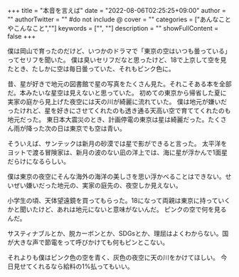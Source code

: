 +++
title = "本音を言えば"
date = "2022-08-06T02:25:25+09:00"
author = ""
authorTwitter = "" #do not include @
cover = ""
categories = ["あんなことやこんなこと",""]
keywords = ["", ""]
description = ""
showFullContent = false
+++

僕は岡山で育ったのだけど、いつかのドラマで「東京の空はいつも曇っている」ってセリフを聞いた。
僕は臭いセリフだなと思ったけど、18で上京して空を見たとき、たしかに空は毎日曇っていた、それもピンク色に。

昔、星が好きで地元の図書館で星の写真をたくさん見た。それこそある本を全部だ。本みたいな星空は見えないと思っていた。
初めての東京から帰省した夏に実家の庭から見上げた夜空には天の川が綺麗に流れていた。
僕は地元が嫌いだったけれど、星を好きにさせてくれたのも透き通る天高い空で育ててくれたのも地元だった。
東日本大震災のとき、計画停電の東京は星は綺麗だった。たくさん雨が降った次の日は東京でも空は青い。

そういえば、サンテックは新月の砂漠では星で影ができると言った。
太平洋をヨットで渡る冒険家は、新月の波のない凪の洋上では、海に星が浮かんで1面星だらけになるらしい。

僕は東京の夜空にそんな海外の海洋の美しさを思い浮かべることはできない。せいぜい嫌いだった地元の、実家の庭先の、夜空しか見えない。

小学生の頃、天体望遠鏡を買ってもらった。18になって両親は東京に持っていくかと聞いたけど、あれは地元にないと意味がないんだ。
ピンクの空で何を見るんだ。

サスティナブルとか、脱カーボンとか、SDGsとか、理屈はよくわからない。国が大きな声で節電をって呼びかけても何もピンとこない。

それよりも僕はピンク色の空を青く、灰色の夜空に天の川をかけてほしい。
今日見せてくれるなら給料の1%払ってもいい。
